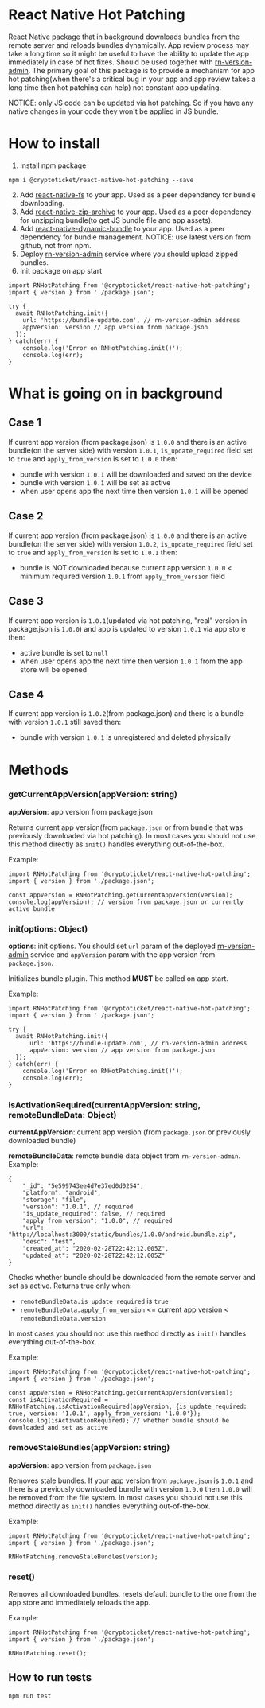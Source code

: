# React Native Hot Patching

React Native package that in background downloads bundles from the remote server and reloads bundles dynamically. App review process may take a long time so it might be useful to have the ability to update the app immediately in case of hot fixes. Should be used together with [rn-version-admin](https://github.com/cryptoticket/rn-version-admin). The primary goal of this package is to provide a mechanism for app hot patching(when there's a critical bug in your app and app review takes a long time then hot patching can help) not constant app updating.

NOTICE: only JS code can be updated via hot patching. So if you have any native changes in your code they won't be applied in JS bundle.

# How to install

1. Install npm package
```
npm i @cryptoticket/react-native-hot-patching --save
```
2. Add [react-native-fs](https://github.com/itinance/react-native-fs) to your app. Used as a peer dependency for bundle downloading.
3. Add [react-native-zip-archive](https://github.com/mockingbot/react-native-zip-archive) to your app. Used as a peer dependency for unzipping bundle(to get JS bundle file and app assets).
4. Add [react-native-dynamic-bundle](https://github.com/mauritsd/react-native-dynamic-bundle) to your app. Used as a peer dependency for bundle management. NOTICE: use latest version from github, not from npm.
5. Deploy [rn-version-admin](https://github.com/cryptoticket/rn-version-admin) service where you should upload zipped bundles.
6. Init package on app start
```
import RNHotPatching from '@cryptoticket/react-native-hot-patching';
import { version } from './package.json';

try {
  await RNHotPatching.init({
    url: 'https://bundle-update.com', // rn-version-admin address 
    appVersion: version // app version from package.json
  });
} catch(err) {
    console.log('Error on RNHotPatching.init()');
    console.log(err);
}
```

# What is going on in background

## Case 1
If current app version (from package.json) is `1.0.0` and there is an active bundle(on the server side) with version `1.0.1`, `is_update_required` field set to `true` and `apply_from_version` is set to `1.0.0` then:
- bundle with version `1.0.1` will be downloaded and saved on the device
- bundle with version `1.0.1` will be set as active
- when user opens app the next time then version `1.0.1` will be opened

## Case 2
If current app version (from package.json) is `1.0.0` and there is an active bundle(on the server side) with version `1.0.2`, `is_update_required` field set to `true` and `apply_from_version` is set to `1.0.1` then:
- bundle is NOT downloaded because current app version `1.0.0` < minimum required version `1.0.1` from `apply_from_version` field

## Case 3
If current app version is `1.0.1`(updated via hot patching, "real" version in package.json is `1.0.0`) and app is updated to version `1.0.1` via app store then:
- active bundle is set to `null`
- when user opens app the next time then version `1.0.1` from the app store will be opened

## Case 4
If current app version is `1.0.2`(from package.json) and there is a bundle with version `1.0.1` still saved then:
- bundle with version `1.0.1` is unregistered and deleted physically


# Methods

### getCurrentAppVersion(appVersion: string)
**appVersion**: app version from package.json

Returns current app version(from `package.json` or from bundle that was previously downloaded via hot patching). In most cases you should not use this method directly as `init()` handles everything out-of-the-box.

Example:
```
import RNHotPatching from '@cryptoticket/react-native-hot-patching';
import { version } from './package.json';

const appVersion = RNHotPatching.getCurrentAppVersion(version);
console.log(appVersion); // version from package.json or currently active bundle
```

### init(options: Object)
**options**: init options. You should set `url` param of the deployed [rn-version-admin](https://github.com/cryptoticket/rn-version-admin) service and `appVersion` param with the app version from `package.json`.

Initializes bundle plugin. This method **MUST** be called on app start.

Example:
```
import RNHotPatching from '@cryptoticket/react-native-hot-patching';
import { version } from './package.json';

try {
  await RNHotPatching.init({
      url: 'https://bundle-update.com', // rn-version-admin address 
      appVersion: version // app version from package.json
  });
} catch(err) {
	console.log('Error on RNHotPatching.init()');
    console.log(err);
}
```

### isActivationRequired(currentAppVersion: string, remoteBundleData: Object)
**currentAppVersion**: current app version (from `package.json` or previously downloaded bundle)

**remoteBundleData**: remote bundle data object from `rn-version-admin`. Example:
```
{
    "_id": "5e599743ee4d7e37ed0d0254",
    "platform": "android",
    "storage": "file",
    "version": "1.0.1", // required
    "is_update_required": false, // required
    "apply_from_version": "1.0.0", // required
    "url": "http://localhost:3000/static/bundles/1.0.0/android.bundle.zip",
    "desc": "test",
    "created_at": "2020-02-28T22:42:12.005Z",
    "updated_at": "2020-02-28T22:42:12.005Z"
}
```

Checks whether bundle should be downloaded from the remote server and set as active. Returns true only when:
- `remoteBundleData.is_update_required` is `true`
- `remoteBundleData.apply_from_version` <= current app version < `remoteBundleData.version`

In most cases you should not use this method directly as `init()` handles everything out-of-the-box.

Example:
```
import RNHotPatching from '@cryptoticket/react-native-hot-patching';
import { version } from './package.json';

const appVersion = RNHotPatching.getCurrentAppVersion(version);
const isActivationRequired = RNHotPatching.isActivationRequired(appVersion, {is_update_required: true, version: '1.0.1', apply_from_version: '1.0.0'});
console.log(isActivationRequired); // whether bundle should be downloaded and set as active
```

### removeStaleBundles(appVersion: string)
**appVersion**: app version from `package.json`

Removes stale bundles. If your app version from `package.json` is `1.0.1` and there is a previously downloaded bundle with version `1.0.0` then `1.0.0` will be removed from the file system. In most cases you should not use this method directly as `init()` handles everything out-of-the-box.

Example:
```
import RNHotPatching from '@cryptoticket/react-native-hot-patching';
import { version } from './package.json';

RNHotPatching.removeStaleBundles(version);
```

### reset()

Removes all downloaded bundles, resets default bundle to the one from the app store and immediately reloads the app.

Example:
```
import RNHotPatching from '@cryptoticket/react-native-hot-patching';
import { version } from './package.json';

RNHotPatching.reset();
```

## How to run tests
```
npm run test
```
